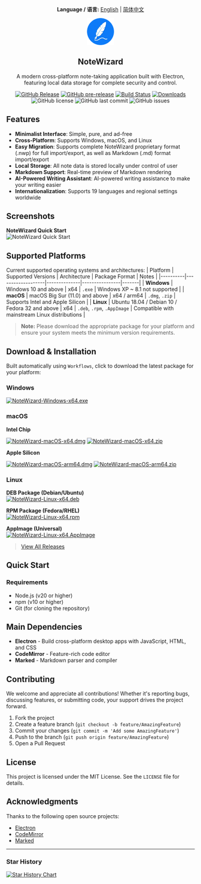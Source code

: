 <div align="center">

**Language / 语言:** [English](README.md) | [简体中文](README_CN.md)

</div>

<div align="center">
  <img src="src/assets/logo/app-logo-128.png" alt="NoteWizard Logo" width="72">
  <h2> NoteWizard </h2>
  <p>A modern cross-platform note-taking application built with Electron, featuring local data storage for complete security and control.</p>
  
[![GitHub Release](https://img.shields.io/github/v/release/jetyu/NoteWizard?style=flat-square)](https://github.com/jetyu/NoteWizard/releases/latest)
[![GitHub pre-release](https://img.shields.io/github/v/release/jetyu/NoteWizard?include_prereleases&style=flat-square&label=pre-release)](https://github.com/jetyu/NoteWizard/releases)
[![Build Status](https://github.com/jetyu/NoteWizard/actions/workflows/build.yml/badge.svg?branch=main)](https://github.com/jetyu/NoteWizard/actions/workflows/build.yml)
[![Downloads](https://img.shields.io/github/downloads/jetyu/NoteWizard/total?style=flat-square&logo=github)](https://github.com/jetyu/NoteWizard/releases/)
![GitHub license](https://img.shields.io/github/license/jetyu/NoteWizard?style=flat-square)
![GitHub last commit](https://img.shields.io/github/last-commit/jetyu/NoteWizard)
![GitHub issues](https://img.shields.io/github/issues/jetyu/NoteWizard)

</div>

## Features
- **Minimalist Interface**: Simple, pure, and ad-free
- **Cross-Platform**: Supports Windows, macOS, and Linux
- **Easy Migration**: Supports complete NoteWizard proprietary format (.nwp) for full import/export, as well as Markdown (.md) format import/export
- **Local Storage**: All note data is stored locally under control of user
- **Markdown Support**: Real-time preview of Markdown rendering
- **AI-Powered Writing Assistant**: AI-powered writing assistance to make your writing easier
- **Internationalization**: Supports 19 languages and regional settings worldwide

## Screenshots
**NoteWizard Quick Start**  
![NoteWizard Quick Start](./doc/getstarted/v0.2.6.webp)

## Supported Platforms

Current supported operating systems and architectures:
| Platform | Supported Versions | Architecture | Package Format | Notes |
|----------|-------------------|--------------|----------------|-------|
| **Windows** | Windows 10 and above | x64 | `.exe` | Windows XP ~ 8.1 not supported |
| **macOS** | macOS Big Sur (11.0) and above | x64 / arm64 | `.dmg`, `.zip` | Supports Intel and Apple Silicon |
| **Linux** | Ubuntu 18.04 / Debian 10 / Fedora 32 and above | x64 | `.deb`, `.rpm`, `.AppImage` | Compatible with mainstream Linux distributions |

>  **Note:** Please download the appropriate package for your platform and ensure your system meets the minimum version requirements.

## Download & Installation
Built automatically using `Workflows`, click to download the latest package for your platform:

### Windows

[![NoteWizard-Windows-x64.exe](https://img.shields.io/badge/NoteWizard--Windows--x64.exe-0078D4?style=flat-square&logo=windows&logoColor=white)](https://github.com/jetyu/NoteWizard/releases/latest/download/NoteWizard-Windows-x64.exe)

### macOS

**Intel Chip**

[![NoteWizard-macOS-x64.dmg](https://img.shields.io/badge/NoteWizard--macOS--x64.dmg-000000?style=flat-square&logo=apple&logoColor=white)](https://github.com/jetyu/NoteWizard/releases/latest/download/NoteWizard-macOS-x64.dmg)
[![NoteWizard-macOS-x64.zip](https://img.shields.io/badge/NoteWizard--macOS--x64.zip-000000?style=flat-square&logo=apple&logoColor=white)](https://github.com/jetyu/NoteWizard/releases/latest/download/NoteWizard-macOS-x64.zip)

**Apple Silicon**

[![NoteWizard-macOS-arm64.dmg](https://img.shields.io/badge/NoteWizard--macOS--arm64.dmg-000000?style=flat-square&logo=apple&logoColor=white)](https://github.com/jetyu/NoteWizard/releases/latest/download/NoteWizard-macOS-arm64.dmg)
[![NoteWizard-macOS-arm64.zip](https://img.shields.io/badge/NoteWizard--macOS--arm64.zip-000000?style=flat-square&logo=apple&logoColor=white)](https://github.com/jetyu/NoteWizard/releases/latest/download/NoteWizard-macOS-arm64.zip)


### Linux

**DEB Package (Debian/Ubuntu)**  
[![NoteWizard-Linux-x64.deb](https://img.shields.io/badge/NoteWizard--Linux--x64.deb-FCC624?style=flat-square&logo=debian&logoColor=black)](https://github.com/jetyu/NoteWizard/releases/latest/download/NoteWizard-Linux-x64.deb)

**RPM Package (Fedora/RHEL)**  
[![NoteWizard-Linux-x64.rpm](https://img.shields.io/badge/NoteWizard--Linux--x64.rpm-FCC624?style=flat-square&logo=redhat&logoColor=black)](https://github.com/jetyu/NoteWizard/releases/latest/download/NoteWizard-Linux-x64.rpm)

**AppImage (Universal)**  
[![NoteWizard-Linux-x64.AppImage](https://img.shields.io/badge/NoteWizard--Linux--x64.AppImage-FCC624?style=flat-square&logo=linux&logoColor=black)](https://github.com/jetyu/NoteWizard/releases/latest/download/NoteWizard-Linux-x64.AppImage)


>   [View All Releases](https://github.com/jetyu/NoteWizard/releases/latest)


## Quick Start

### Requirements

- Node.js (v20 or higher)
- npm (v10 or higher)
- Git (for cloning the repository)

## Main Dependencies

- **Electron** - Build cross-platform desktop apps with JavaScript, HTML, and CSS
- **CodeMirror** - Feature-rich code editor
- **Marked** - Markdown parser and compiler

## Contributing

We welcome and appreciate all contributions! Whether it's reporting bugs, discussing features, or submitting code, your support drives the project forward.

1. Fork the project
2. Create a feature branch (`git checkout -b feature/AmazingFeature`)
3. Commit your changes (`git commit -m 'Add some AmazingFeature'`)
4. Push to the branch (`git push origin feature/AmazingFeature`)
5. Open a Pull Request

## License

This project is licensed under the MIT License. See the `LICENSE` file for details.

## Acknowledgments

Thanks to the following open source projects:
- [Electron](https://www.electronjs.org/)
- [CodeMirror](https://codemirror.net/)
- [Marked](https://marked.js.org/)

---

### Star History
[![Star History Chart](https://api.star-history.com/svg?repos=jetyu/NoteWizard)](https://star-history.com/#jetyu/NoteWizard)  
